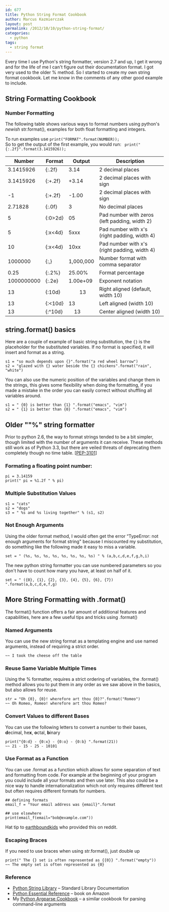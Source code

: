 ```yaml
---
id: 677
title: Python String Format Cookbook
author: Marcus Kazmierczak
layout: post
permalink: /2012/10/10/python-string-format/
categories:
  - python
tags:
  - string format
---
```

Every time I use Python's string formatter, version 2.7 and up, I get it wrong and for the life of me I can't figure out their documentation format. I got very used to the older % method. So I started to create my own string format cookbook. Let me know in the comments of any other good example to include.

## String Formatting Cookbook

### Number Formatting

The following table shows various ways to format numbers using python's *newish* str.format(), examples for both float formatting and integers.

To run examples use ` print("FORMAT".format(NUMBER)); `  
So to get the output of the first example, you would run: ` print("{:.2f}".format(3.1415926));`

| Number     | Format  | Output                                             | Description                                        |
| ---------- | ------- | -------------------------------------------------- | -------------------------------------------------- |
| 3.1415926  | {:.2f}  | 3.14                                               | 2 decimal places                                   |
| 3.1415926  | {:+.2f} | +3.14                                              | 2 decimal places with sign                         |
| -1         | {:+.2f} | -1.00                                              | 2 decimal places with sign                         |
| 2.71828    | {:.0f}  | 3                                                  | No decimal places                                  |
| 5          | {:0>2d} | 05                                                 | Pad number with zeros (left padding, width 2)      |
| 5          | {:x<4d} | 5xxx                                               | Pad number with x's (right padding, width 4) |
| 10         | {:x<4d} | 10xx                                               | Pad number with x's (right padding, width 4) |
| 1000000    | {:,}    | 1,000,000                                          | Number format with comma separator                 |
| 0.25       | {:.2%}  | 25.00%                                             | Format percentage                                  |
| 1000000000 | {:.2e}  | 1.00e+09                                           | Exponent notation                                  |
| 13         | {:10d}  | &nbsp;&nbsp;&nbsp;&nbsp;&nbsp;&nbsp;&nbsp;&nbsp;13 | Right aligned (default, width 10)                  |
| 13         | {:<10d} | 13                                                 | Left aligned (width 10)                            |
| 13         | {:^10d} | &nbsp;&nbsp;&nbsp;&nbsp;13                         | Center aligned (width 10)                          |

## string.format() basics

Here are a couple of example of basic string substitution, the `{}` is the placeholder for the substituted variables. If no format is specified, it will insert and format as a string.

```
s1 = "so much depends upon {}".format("a red wheel barrow")
s2 = "glazed with {} water beside the {} chickens".format("rain", "white")
```

You can also use the numeric position of the variables and change them in the strings, this gives some flexibility when doing the formatting, if you made a mistake in the order you can easily correct without shuffling all variables around.

```
s1 = " {0} is better than {1} ".format("emacs", "vim")
s2 = " {1} is better than {0} ".format("emacs", "vim")
```

## Older ""%" string formatter

Prior to python 2.6, the way to format strings tended to be a bit simpler, though limited with the number of arguments it can receive. These methods still work as of Python 3.3, but there are veiled threats of deprecating them completely though no time table. [[PEP-3101][1]]

### Formating a floating point number:

```
pi = 3.14159
print(" pi = %1.2f " % pi)
```

### Multiple Substitution Values

```
s1 = "cats"
s2 = "dogs"
s3 = " %s and %s living together" % (s1, s2)
```

### Not Enough Arguments

Using the older format method, I would often get the error &#8220;TypeError: not enough arguments for format string" because I miscounted my substitution, do something like the following made it easy to miss a variable.

```
set = " (%s, %s, %s, %s, %s, %s, %s, %s) " % (a,b,c,d,e,f,g,h,i)
```

The new python string formatter you can use numbered parameters so you don't have to count how many you have, at least on half of it.

```
set = " ({0}, {1}, {2}, {3}, {4}, {5}, {6}, {7}) ".format(a,b,c,d,e,f,g)
```

## More String Formatting with .format()

The format() function offers a fair amount of additional features and capabilities, here are a few useful tips and tricks using .format()

### Named Arguments

You can use the new string format as a templating engine and use named arguments, instead of requiring a strict order.

```madlib = " I {verb} the {object} off the {place} ".format(verb="took", object="cheese", place="table")
~~ I took the cheese off the table
```

### Reuse Same Variable Multiple Times

Using the % formatter, requires a strict ordering of variables, the .format() method allows you to put them in any order as we saw above in the basics, but also allows for reuse.

```
str = "Oh {0}, {0}! wherefore art thou {0}?".format("Romeo")
~~ Oh Romeo, Romeo! wherefore art thou Romeo?
```

### Convert Values to different Bases

You can use the following letters to convert a number to their bases, <b>d</b>ecimal, he<b>x</b>, <b>o</b>ctal, <b>b</b>inary

```
print("{0:d} - {0:x} - {0:o} - {0:b} ".format(21))
~~ 21 - 15 - 25 - 10101
```


### Use Format as a Function

You can use .format as a function which allows for some separation of text and formatting from code. For example at the beginning of your program you could include all your formats and then use later. This also could be a nice way to handle internationalization which not only requires different text but often requires different formats for numbers.

```
## defining formats
email_f = "Your email address was {email}".format

## use elsewhere
print(email_f(email="bob@example.com"))
```

Hat tip to [earthboundkids][2] who provided this on reddit.

### Escaping Braces

If you need to use braces when using str.format(), just double up

```
print(" The {} set is often represented as {{0}} ".format("empty"))
~~ The empty set is often represented as {0}
```

### Reference

  * [Python String Library][3] &#8211; Standard Library Documentation
  * [Python Essential Reference][4] &#8211; book on Amazon
  * My [Python Argparse Cookbook][5] &#8211; a similar cookbook for parsing command-line arguments

 [1]: http://www.python.org/dev/peps/pep-3101/
 [2]: http://www.reddit.com/r/Python/comments/174e1i/python_string_format_cookbook/c82ot0h
 [3]: http://docs.python.org/3/library/string.html
 [4]: http://www.amazon.com/gp/product/0672329786/ref=as_li_ss_tl?ie=UTF8&camp=1789&creative=390957&creativeASIN=0672329786&linkCode=as2&tag=mkazcom-20
 [5]: https://mkaz.com/2014/07/26/python-argparse-cookbook/
